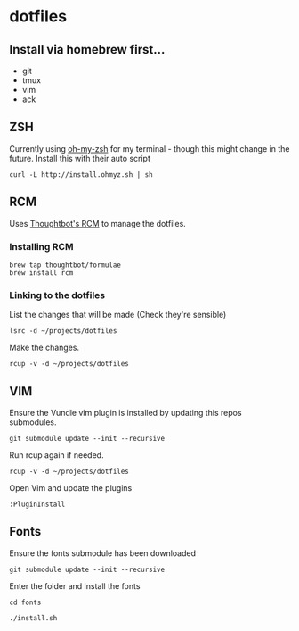# dotfiles

## Install via homebrew first...

- git
- tmux
- vim
- ack

## ZSH

Currently using [oh-my-zsh](https://github.com/robbyrussell/oh-my-zsh) for my terminal - though this might change in the future. Install this with their auto script

    curl -L http://install.ohmyz.sh | sh

## RCM

Uses [Thoughtbot's RCM](http://robots.thoughtbot.com/rcm-for-rc-files-in-dotfiles-repos) to manage the dotfiles.

### Installing RCM

    brew tap thoughtbot/formulae
    brew install rcm
    

### Linking to the dotfiles

List the changes that will be made (Check they're sensible)

    lsrc -d ~/projects/dotfiles
  
Make the changes.

    rcup -v -d ~/projects/dotfiles


## VIM

Ensure the Vundle vim plugin is installed by updating this repos submodules.

    git submodule update --init --recursive
    
Run rcup again if needed. 

    rcup -v -d ~/projects/dotfiles
   
Open Vim and update the plugins

    :PluginInstall
    
## Fonts

Ensure the fonts submodule has been downloaded

    git submodule update --init --recursive

Enter the folder and install the fonts

    cd fonts

    ./install.sh


